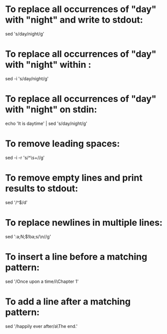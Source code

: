 # To replace all occurrences of "day" with "night" and write to stdout:

sed 's/day/night/g' <file>

# To replace all occurrences of "day" with "night" within <file>:

sed -i 's/day/night/g' <file>

# To replace all occurrences of "day" with "night" on stdin:

echo 'It is daytime' | sed 's/day/night/g'

# To remove leading spaces:

sed -i -r 's/^\s+//g' <file>

# To remove empty lines and print results to stdout:

sed '/^$/d' <file>

# To replace newlines in multiple lines:

sed ':a;N;$!ba;s/\n//g' <file>

# To insert a line before a matching pattern:

sed '/Once upon a time/i\Chapter 1'

# To add a line after a matching pattern:

sed '/happily ever after/a\The end.'
